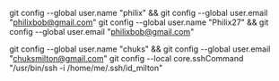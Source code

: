 git config --global user.name "philix" && git config --global user.email "philixbob@gmail.com"
git config --global user.name "Philix27" && git config --global user.email "philixbob@gmail.com"
<!-- Switcher -->
git config --global user.name "chuks" && git config --global user.email "chuksmilton@gmail.com"
git config --local core.sshCommand "/usr/bin/ssh -i /home/me/.ssh/id_milton" 